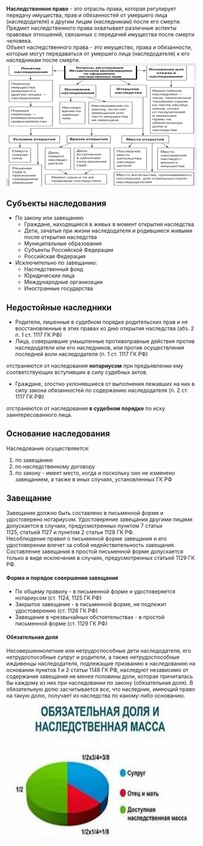 **Наследственное право** - это отрасль права, которая регулирует передачу имущества, прав и обязанностей от умершего лица (наследодателя) к другим лицам (наследникам) после его смерти.  
Предмет наследственного права охватывает различные аспекты правовых отношений, связанных с передачей имущества после смерти человека.  
Объект наследственного права - это имущество, права и обязанности, которые могут передаваться от умершего лица (наследодателя) к его наследникам после смерти.  
![Основы наследственного права](../Pictures/11_01.%20Общие%20положения%20наследственного%20права.png)  
## Субъекты наследования
- По закону или завещанию
	- Граждане, находящиеся в живых в момент открытия наследства
	- Дети, зачатые при жизни наследодателя и родившиеся живыми после открытия наследства
	- Муниципальные образования
	- Субъекты Российской Федерации
	- Российская Федерация
- Исключительно по завещанию:
	- Наследственный фонд
	- Юридические лица
	- Международные организации
	- Иностранные государства
## Недостойные наследники
- Родители, лишенные в судебном порядке родительских прав и не восстановленные в этих правах ко дню открытия наследства (абз. 2 п. 1 ст. 1117 ГК РФ)
- Лица, совершившие умышленные противоправные действия против наследодателя или его наследников, или против осуществления последней воли наследодателя (п. 1 ст. 1117 ГК РФ)
  
отстраняются от наследования **нотариусом** при предъявлении ему соответствующих вступивших в силу судебных актов.
- Граждане, злостно уклонявшиеся от выполнения лежавших на них в силу закона обязанностей по содержанию наследодателя (п. 2 ст. 1117 ГК РФ)
  
отстраняются от наследования **в судебном порядке** по иску заинтересованного лица.
## Основание наследования
Наследование осуществляется:
1. по завещанию
2. по наследственному договору
3. по закону - имеет место, когда и поскольку оно не изменено завещанием, а также в иных случаях, установленных ГК РФ
## Завещание
Завещание должно быть составлено в письменной форме и удостоверено нотариусом. Удостоверение завещания другими лицами допускается в случаях, предусмотренных пунктом 7 статьи 1125, статьей 1127 и пунктом 2 статьи 1128 ГК РФ.  
Несоблюдение правил о письменной форме завещания и его удостоверении влечет за собой недействительность завещания.  
Составление завещания в простой письменной форме допускается только в виде исключения в случаях, предусмотренных статьей 1129 ГК РФ.
#### Форма и порядок совершения завещания
- По общему правилу - в письменной форме и удостоверяется нотариусом (ст. 1124, 1125 ГК РФ)
- Закрытое завещание - в письменной форме, не подлежит удостоверению (ст. 1126 ГК РФ)
- Завещание в чрезвычайных обстоятельствах - в простой письменной форме (ст. 1129 ГК РФ)
#### Обязательная доля
Несовершеннолетние или нетрудоспособные дети наследодателя, его нетрудоспособные супруг и родители, а также нетрудоспособные иждивенцы наследодателя, подлежащие призванию к наследованию на основании пунктов 1 и 2 статьи 1148 ГК РФ, наследуют независимо от содержания завещания не менее половины доли, которая причиталась бы каждому из них при наследовании по закону (обязательная доля). В обязательную долю засчитывается все, что наследник, имеющий право на такую долю, получает из наследства по какому-либо основанию.  
![Обязательная доля и наследственная масса](../Pictures/11_02.%20Обязательная%20доля%20и%20наследственная%20масса.png) 